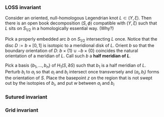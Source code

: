 ### LOSS invariant
Consider an oriented, null-homologous Legendrian knot $L \subset (Y,\xi)$. Then there is an open book decomposition  $(S,\phi)$ compatible with $(Y,\xi)$ such that $L$ sits on $S_{1/2}$ in a homologically essential way. (Why?)

Pick a properly embedded arc $b$ on $S_{1/2}$ intersecting $L$ once. Notice that the disc $D := b \times [0,1]$ is isotopic to a meridional disk of $L$. Orient $b$ so that the boundary orientation of $D$: $b \times \{1\} \cup -b \times \{0\}$ coincides the natural orientation of a meridian of $L$.  Call such $b$ a **half meridian of $L$**.

Pick a basis $\{b_1,...,b_n\}$ of $H_1(S, \partial S)$ such that $b_1$ is a half meridian of $L$. Perturb $b_i$ to $a_i$ so that $a_i$ and $b_i$ intersect once transversely and $(a_i,b_i)$ forms the orientation of $S$. Place the basepoint $z$ on the region that is not swept out by the isotopies of $b_i$, and put $w$ between $a_i$ and $b_i$  

### Sutured invariant

### Grid invariant

<!--stackedit_data:
eyJoaXN0b3J5IjpbLTQ4OTIxNTk2MiwtNDkyNjUxMTkxLDExOT
g4MzcwNTUsMjAyMzQwMDg2OCwtMjEyNTkwODUxMiw3NzI4NTM1
ODQsMTM2ODQwMzQzMiwtMTg4MTgzNzEyOSwxNDM2ODU4NzU0LD
czNjk5Mjg0NF19
-->